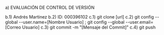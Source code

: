 a) EVALUACIÓN DE CONTROL DE VERSIÓN

b.1) Andrés Martinez
b.2) ID: 000396102
c.1) git clone [url]
c.2) git config --global --user.name=[Nombre Usuario] ; git config --global --user.email=[Correo Usuario]
c.3) git commit -m "[Mensaje del Commit]"
c.4) git push